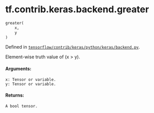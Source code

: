 <div itemscope itemtype="http://developers.google.com/ReferenceObject">
<meta itemprop="name" content="tf.contrib.keras.backend.greater" />
</div>

# tf.contrib.keras.backend.greater

``` python
greater(
    x,
    y
)
```



Defined in [`tensorflow/contrib/keras/python/keras/backend.py`](https://www.tensorflow.org/code/tensorflow/contrib/keras/python/keras/backend.py).

Element-wise truth value of (x > y).

#### Arguments:

    x: Tensor or variable.
    y: Tensor or variable.


#### Returns:

    A bool tensor.